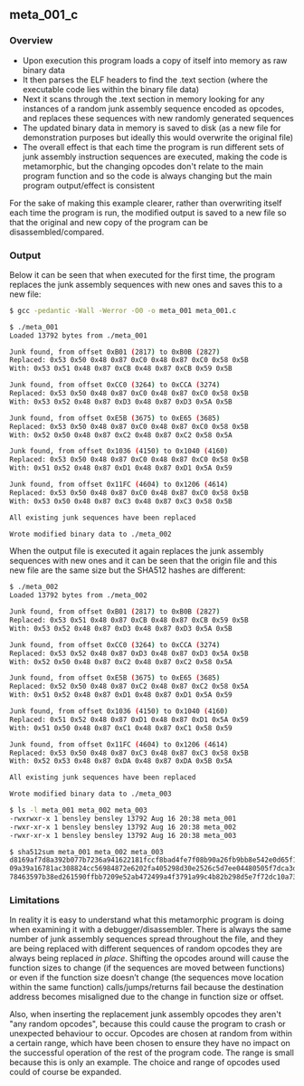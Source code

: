 ## meta_001_c


### Overview

 * Upon execution this program loads a copy of itself into memory as raw binary data
 * It then parses the ELF headers to find the .text section (where the executable code lies within the binary file data)
 * Next it scans through the .text section in memory looking for any instances of a random junk assembly sequence encoded as opcodes, and replaces these sequences with new randomly generated sequences
 * The updated binary data in memory is saved to disk (as a new file for demonstration purposes but ideally this would overwrite the original file)
 * The overall effect is that each time the program is run different sets of junk assembly instruction sequences are executed, making the code is metamorphic, but the changing opcodes don't relate to the main program function and so the code is always changing but the main program output/effect is consistent

For the sake of making this example clearer, rather than overwriting itself each time the program is run, the modified output is saved to a new file so that the original and new copy of the program can be disassembled/compared.


### Output

Below it can be seen that when executed for the first time, the program replaces the junk assembly sequences with new ones and saves this to a new file:

```bash
$ gcc -pedantic -Wall -Werror -O0 -o meta_001 meta_001.c

$ ./meta_001
Loaded 13792 bytes from ./meta_001

Junk found, from offset 0xB01 (2817) to 0xB0B (2827)
Replaced: 0x53 0x50 0x48 0x87 0xC0 0x48 0x87 0xC0 0x58 0x5B 
With: 0x53 0x51 0x48 0x87 0xCB 0x48 0x87 0xCB 0x59 0x5B 

Junk found, from offset 0xCC0 (3264) to 0xCCA (3274)
Replaced: 0x53 0x50 0x48 0x87 0xC0 0x48 0x87 0xC0 0x58 0x5B 
With: 0x53 0x52 0x48 0x87 0xD3 0x48 0x87 0xD3 0x5A 0x5B 

Junk found, from offset 0xE5B (3675) to 0xE65 (3685)
Replaced: 0x53 0x50 0x48 0x87 0xC0 0x48 0x87 0xC0 0x58 0x5B 
With: 0x52 0x50 0x48 0x87 0xC2 0x48 0x87 0xC2 0x58 0x5A 

Junk found, from offset 0x1036 (4150) to 0x1040 (4160)
Replaced: 0x53 0x50 0x48 0x87 0xC0 0x48 0x87 0xC0 0x58 0x5B 
With: 0x51 0x52 0x48 0x87 0xD1 0x48 0x87 0xD1 0x5A 0x59 

Junk found, from offset 0x11FC (4604) to 0x1206 (4614)
Replaced: 0x53 0x50 0x48 0x87 0xC0 0x48 0x87 0xC0 0x58 0x5B 
With: 0x53 0x50 0x48 0x87 0xC3 0x48 0x87 0xC3 0x58 0x5B 

All existing junk sequences have been replaced

Wrote modified binary data to ./meta_002
```

When the output file is executed it again replaces the junk assembly sequences with new ones and it can be seen that the origin file and this new file are the same size but the SHA512 hashes are different:

```bash
$ ./meta_002
Loaded 13792 bytes from ./meta_002

Junk found, from offset 0xB01 (2817) to 0xB0B (2827)
Replaced: 0x53 0x51 0x48 0x87 0xCB 0x48 0x87 0xCB 0x59 0x5B 
With: 0x53 0x52 0x48 0x87 0xD3 0x48 0x87 0xD3 0x5A 0x5B 

Junk found, from offset 0xCC0 (3264) to 0xCCA (3274)
Replaced: 0x53 0x52 0x48 0x87 0xD3 0x48 0x87 0xD3 0x5A 0x5B 
With: 0x52 0x50 0x48 0x87 0xC2 0x48 0x87 0xC2 0x58 0x5A 

Junk found, from offset 0xE5B (3675) to 0xE65 (3685)
Replaced: 0x52 0x50 0x48 0x87 0xC2 0x48 0x87 0xC2 0x58 0x5A 
With: 0x51 0x52 0x48 0x87 0xD1 0x48 0x87 0xD1 0x5A 0x59 

Junk found, from offset 0x1036 (4150) to 0x1040 (4160)
Replaced: 0x51 0x52 0x48 0x87 0xD1 0x48 0x87 0xD1 0x5A 0x59 
With: 0x51 0x50 0x48 0x87 0xC1 0x48 0x87 0xC1 0x58 0x59 

Junk found, from offset 0x11FC (4604) to 0x1206 (4614)
Replaced: 0x53 0x50 0x48 0x87 0xC3 0x48 0x87 0xC3 0x58 0x5B 
With: 0x52 0x53 0x48 0x87 0xDA 0x48 0x87 0xDA 0x5B 0x5A 

All existing junk sequences have been replaced

Wrote modified binary data to ./meta_003

$ ls -l meta_001 meta_002 meta_003
-rwxrwxr-x 1 bensley bensley 13792 Aug 16 20:38 meta_001
-rwxr-xr-x 1 bensley bensley 13792 Aug 16 20:38 meta_002
-rwxr-xr-x 1 bensley bensley 13792 Aug 16 20:38 meta_003

$ sha512sum meta_001 meta_002 meta_003
d8169af7d8a392b077b7236a941622181fccf8bad4fe7f08b90a26fb9bb8e542e0d65f1137098af9daea4b8c596fddddc75e153a5513778dfb9066d402f23e35  meta_001
09a39a16781ac308824cc56984872e6202fa405298d30e2526c5d7ee04480505f7dca3d79d9a9d2e80d7cae00c2e0f656dbfc95c576d186f0e0187f6d3030e84  meta_002
78463597b38ed261590ffbb7209e52ab472499a4f3791a99c4b82b298d5e7f72dc10a731bcddfdc221253dcd8a71280190fc21f5a9d5d1ae9566119cc60aec4e  meta_003
```

### Limitations

In reality it is easy to understand what this metamorphic program is doing when examining it with a debugger/disassembler. There is always the same number of junk assembly sequences spread throughout the file, and they are being replaced with different sequences of random opcodes they are always being replaced *in place*. Shifting the opcodes around will cause the function sizes to change (if the sequences are moved between functions) or even if the function size doesn’t change (the sequences move location within the same function) calls/jumps/returns fail because the destination address becomes misaligned due to the change in function size or offset.

Also, when inserting the replacement junk assembly opcodes they aren't "any random opcodes", because this could cause the program to crash or unexpected behaviour to occur. Opcodes are chosen at random from within a certain range, which have been chosen to ensure they have no impact on the successful operation of the rest of the program code. The range is small because this is only an example. The choice and range of opcodes used could of course be expanded.
